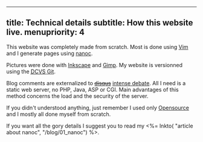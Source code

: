 -----
title: Technical details
subtitle: How this website live.
menupriority: 4
-----

This website was completely made from scratch.  Most is done using 
[Vim](http://www.vim.org) and I generate pages using 
[nanoc](http://nanoc.stoneship.org).

<p>

Pictures were done with 
<a href="http://inkscape.org">Inkscape</a> and 
<a href="http://gimp.org">Gimp</a>. 
My website is versionned using the 
<a href="http://en.wikipedia.org/wiki/Distributed_Concurrent_Versions_System">
    <acronym title="Distributed Concurrent Versions System">DCVS</acronym>
</a> 
<a href="http://git-scm.com">Git</a>.

</p>

Blog comments are externalized to <del>[disqus](http://disqus.com)</del> [intense debate](http://intensedebate.com).
All I need is a static web server, no PHP, Java, ASP or CGI.
Main advantages of this method concerns the load 
and the security of the server.

<p>

If you didn't understood anything, just remember I used only 
<a href="http://en.wikipedia.org/wiki/OpenSource">Opensource</a> 
and I mostly all done myself from scratch.

</p>

If you want all the gory details I suggest you to read
my <%= lnkto( "article about nanoc", "/blog/01_nanoc") %>.


